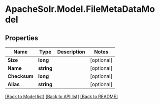 # ApacheSolr.Model.FileMetaDataModel

## Properties

Name | Type | Description | Notes
------------ | ------------- | ------------- | -------------
**Size** | **long** |  | [optional] 
**Name** | **string** |  | [optional] 
**Checksum** | **long** |  | [optional] 
**Alias** | **string** |  | [optional] 

[[Back to Model list]](../README.md#documentation-for-models) [[Back to API list]](../README.md#documentation-for-api-endpoints) [[Back to README]](../README.md)

